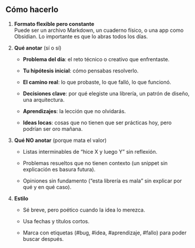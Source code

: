 ## Cómo hacerlo

1. **Formato flexible pero constante**  
    Puede ser un archivo Markdown, un cuaderno físico, o una app como Obsidian. Lo importante es que lo abras todos los días.
    
2. **Qué anotar** (sí o sí)
    
    - **Problema del día**: el reto técnico o creativo que enfrentaste.
        
    - **Tu hipótesis inicial**: cómo pensabas resolverlo.
        
    - **El camino real**: lo que probaste, lo que falló, lo que funcionó.
        
    - **Decisiones clave**: por qué elegiste una librería, un patrón de diseño, una arquitectura.
        
    - **Aprendizajes**: la lección que no olvidarás.
        
    - **Ideas locas**: cosas que no tienen que ser prácticas hoy, pero podrían ser oro mañana.
        
3. **Qué NO anotar** (porque mata el valor)
    
    - Listas interminables de “hice X y luego Y” sin reflexión.
        
    - Problemas resueltos que no tienen contexto (un snippet sin explicación es basura futura).
        
    - Opiniones sin fundamento (“esta librería es mala” sin explicar por qué y en qué caso).
        
4. **Estilo**
    
    - Sé breve, pero poético cuando la idea lo merezca.
        
    - Usa fechas y títulos cortos.
        
    - Marca con etiquetas (#bug, #idea, #aprendizaje, #fallo) para poder buscar después.